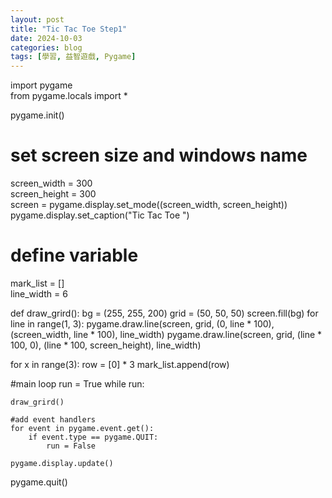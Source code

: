 ```yaml
---
layout: post
title: "Tic Tac Toe Step1"
date: 2024-10-03
categories: blog
tags: [學習, 益智遊戲, Pygame]
---
```


import pygame  
from pygame.locals import *  

pygame.init()  

# set screen size and windows name
screen_width = 300  
screen_height = 300  
screen = pygame.display.set_mode((screen_width, screen_height))  
pygame.display.set_caption("Tic Tac Toe ")  

# define variable
mark_list = []  
line_width = 6  
 
def draw_grird():
    bg = (255, 255, 200)
    grid = (50, 50, 50)
    screen.fill(bg)
    for line in range(1, 3):
        pygame.draw.line(screen, grid, (0, line * 100), (screen_width, line * 100), line_width)
        pygame.draw.line(screen, grid, (line * 100, 0), (line * 100, screen_height), line_width)

for x in range(3):
    row = [0] * 3
    mark_list.append(row)

#main loop
run = True
while run:

    draw_grird()
    
    #add event handlers 
    for event in pygame.event.get():
        if event.type == pygame.QUIT:
            run = False

    pygame.display.update()

pygame.quit()
